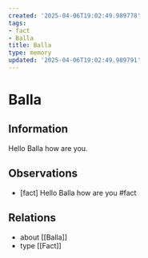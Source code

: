 ```yaml
---
created: '2025-04-06T19:02:49.989778'
tags:
- fact
- Balla
title: Balla
type: memory
updated: '2025-04-06T19:02:49.989791'
---
```


# Balla

## Information

Hello Balla how are you.

## Observations

- [fact] Hello Balla how are you #fact

## Relations

- about [[Balla]]
- type [[Fact]]
